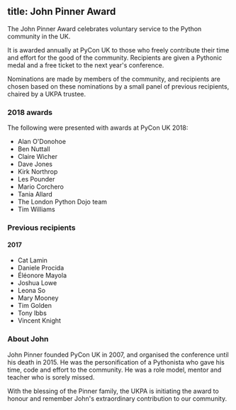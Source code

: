 title: John Pinner Award
---
The John Pinner Award celebrates voluntary service to the Python community in
the UK.

It is awarded annually at PyCon UK to those who freely contribute their time
and effort for the good of the community.  Recipients are given a Pythonic
medal and a free ticket to the next year's conference.

Nominations are made by members of the community, and recipients are chosen
based on these nominations by a small panel of previous recipients, chaired by
a UKPA trustee.


### 2018 awards

The following were presented with awards at PyCon UK 2018:

* Alan O'Donohoe
* Ben Nuttall
* Claire Wicher
* Dave Jones
* Kirk Northrop
* Les Pounder
* Mario Corchero
* Tania Allard
* The London Python Dojo team
* Tim Williams

### Previous recipients

#### 2017

* Cat Lamin
* Daniele Procida
* Éléonore Mayola
* Joshua Lowe
* Leona So
* Mary Mooney
* Tim Golden
* Tony Ibbs
* Vincent Knight


### About John

John Pinner founded PyCon UK in 2007, and organised the conference until his
death in 2015. He was the personification of a Pythonista who gave his time,
code and effort to the community. He was a role model, mentor and teacher who
is sorely missed.

With the blessing of the Pinner family, the UKPA is initiating the award to
honour and remember John's extraordinary contribution to our community.
